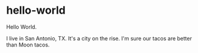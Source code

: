 # hello-world

Hello World.

I live in San Antonio, TX. It's a city on the rise.
I'm sure our tacos are better than Moon tacos.
